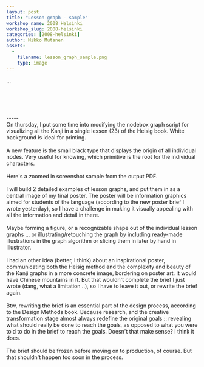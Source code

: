 ```yaml
---
layout: post
title: "Lesson graph - sample"
workshop_name: 2008 Helsinki 
workshop_slug: 2008-helsinki
categories: [2008-helsinki]
author: Mikko Mutanen
assets:
  -
    filename: lesson_graph_sample.png
    type: image
---
```

...
<div>
 
</div>
<div>
 
</div>
<div>
 
</div>
<div>
 
</div>
<div>
-----
</div>
<div>
On thursday, I put some time into modifying the nodebox graph script for visualizing all the Kanji in a single lesson (23) of the Heisig book. White background is ideal for printing. 
</div>
<div>
<br />
</div>
<div>
A new feature is the small black type that displays the origin of all individual nodes. Very useful for knowing, which primitive is the root for the individual characters. 
</div>
<div>
<br />
</div>
<div>
Here's a zoomed in screenshot sample from the output PDF.
</div>
<div>
<br />
</div>
<div>
I will build 2 detailed examples of lesson graphs, and put them in as a central image of my final poster. The poster will be information graphics aimed for students of the language (according to the new poster brief I wrote yesterday), so I have a challenge in making it visually appealing with all the information and detail in there.
</div>
<div>
<br />
</div>
<div>
Maybe forming a figure, or a recognizable shape out of the individual lesson graphs ... or illustrating/retouching the graph by including ready-made illustrations in the graph algorithm or slicing them in later by hand in Illustrator.
</div>
<div>
<br />
</div>
<div>
I had an other idea (better, I think) about an inspirational poster, communicating both the Heisig method and the complexity and beauty of the Kanji graphs in a more concrete image, bordering on poster art. It would have Chinese mountains in it. But that wouldn't complete the brief I just wrote (dang, what a limitation ..), so I have to leave it out, or rewrite the brief again.
</div>
<div>
<br />
</div>
<div>
Btw, rewriting the brief is an essential part of the design process, according to the Design Methods book. Because research, and the creative transformation stage almost always redefine the original goals :: revealing what should really be done to reach the goals, as opposed to what you were told to do in the brief to reach the goals. Doesn't that make sense? I think it does.
</div>
<div>
<br />
</div>
<div>
The brief should be frozen before moving on to production, of course. But that shouldn't happen too soon in the process.
</div>

